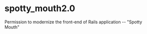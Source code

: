 spotty_mouth2.0
===============

Permission to modernize the front-end of Rails application -- "Spotty Mouth"
